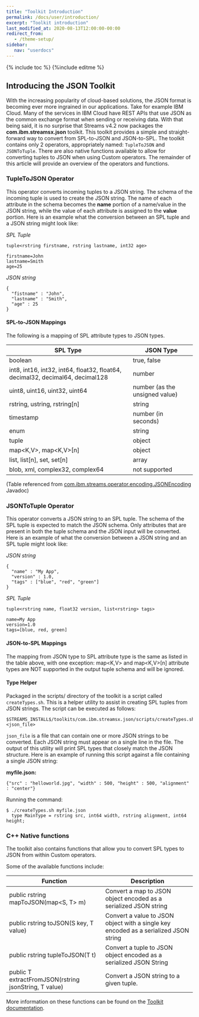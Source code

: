 ```yaml
---
title: "Toolkit Introduction"
permalink: /docs/user/introduction/
excerpt: "Toolkit introduction"
last_modified_at: 2020-08-13T12:00:00-00:00
redirect_from:
   - /theme-setup/
sidebar:
   nav: "userdocs"
---
```

{% include toc %}
{%include editme %}


## Introducing the JSON Toolkit

With the increasing popularity of cloud-based solutions, the JSON format is becoming ever more ingrained in our applications. Take for example IBM Cloud. Many of the services in IBM Cloud have REST APIs that use JSON as the common exchange format when sending or receiving data.
With that being said, it is no surprise that Streams v4.2 now packages the **com.ibm.streamsx.json** toolkit. This toolkit provides a simple and straight-forward way to convert from SPL-to-JSON and JSON-to-SPL. The toolkit contains only 2 operators, appropriately named: `TupleToJSON` and `JSONToTuple`. There are also native functions available to allow for converting tuples to JSON when using Custom operators.
The remainder of this article will provide an overview of the operators and functions.

### TupleToJSON Operator

This operator converts incoming tuples to a JSON string. The schema of the incoming tuple is used to create the JSON string. The name of each attribute in the schema becomes the **name** portion of a name/value in the JSON string, while the value of each attribute is assigned to the **value** portion. Here is an example what the conversion between an SPL tuple and a JSON string might look like:

*SPL Tuple*

```
tuple<rstring firstname, rstring lastname, int32 age>

firstname=John
lastname=Smith
age=25
```

*JSON string*

```
{
  "fistname" : "John",
  "lastname" : "Smith",
  "age" : 25
}
```

#### SPL-to-JSON Mappings

The following is a mapping of SPL attribute types to JSON types.


SPL Type |	JSON Type
-------- | -------- 
boolean	| true, false
int8, int16, int32, int64, float32, float64, decimal32, decimal64, decimal128	| number
uint8, uint16, uint32, uint64	| number (as the unsigned value)
rstring, ustring, rstring[n]	| string
timestamp	| number (in seconds)
enum	| string
tuple	| object
map<K,V>, map<K,V>[n]	| object
list, list[n], set, set[n]	| array
blob, xml, complex32, complex64	|not supported

(Table referenced from [com.ibm.streams.operator.encoding.JSONEncoding](https://www.ibm.com/support/knowledgecenter/SSCRJU_4.3.0/com.ibm.streams.spl-java-operators.doc/api/com/ibm/streams/operator/encoding/JSONEncoding.html) Javadoc)

### JSONToTuple Operator

This operator converts a JSON string to an SPL tuple. The schema of the SPL tuple is expected to match the JSON schema. Only attributes that are present in both the tuple schema and the JSON input will be converted. Here is an example of what the conversion between a JSON string and an SPL tuple might look like:

*JSON string*

```
{
  "name" : "My App",
  "version" : 1.0,
  "tags" : ["blue", "red", "green"]
}
```

*SPL Tuple*

```
tuple<rstring name, float32 version, list<rstring> tags>

name=My App
version=1.0
tags=[blue, red, green]
```

#### JSON-to-SPL Mappings

The mapping from JSON type to SPL attribute type is the same as listed in the table above, with one exception: map<K,V> and map<K,V>[n] attribute types are NOT supported in the output tuple schema and will be ignored.

#### Type Helper

Packaged in the scripts/ directory of the toolkit is a script called `createTypes.sh`. This is a helper utility to assist in creating SPL tuples from JSON strings. The script can be executed as follows:

```
$STREAMS_INSTALL$/toolkits/com.ibm.streamsx.json/scripts/createTypes.sh <json_file>
```

`json_file` is a file that can contain one or more JSON strings to be converted. Each JSON string must appear on a single line in the file. The output of this utility will print SPL types that closely match the JSON structure. Here is an example of running this script against a file containing a single JSON string:


**myfile.json:**

```
{"src" : "helloworld.jpg", "width" : 500, "height" : 500, "alignment" : "center"}
```

Running the command:

```
$ ./createTypes.sh myfile.json
  type MainType = rstring src, int64 width, rstring alignment, int64 height;
```


### C++ Native functions

The toolkit also contains functions that allow you to convert SPL types to JSON from within Custom operators.

Some of the available functions include:

Function |	Description
-------- | -------- 
public rstring mapToJSON(map<S, T> m)	| Convert a map to JSON object encoded as a serialized JSON string
public rstring toJSON(S key, T value)	 |Convert a value to JSON object with a single key encoded as a serialized JSON string
public rstring tupleToJSON(T t)	 | Convert a tuple to JSON object encoded as a serialized JSON String
public T extractFromJSON(rstring jsonString, T value)	 | Convert a JSON string to a given tuple.


More information on these functions can be found on the [Toolkit documentation](https://ibmstreams.github.io/streamsx.json/com.ibm.streamsx.json/doc/spldoc/html/index.html).




